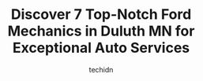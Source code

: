 ---
layout: ampstory
image: https://images.unsplash.com/photo-1554708893-e11aa45b9bbf?ixlib=rb-4.0.3&ixid=MnwxMjA3fDB8MHxwaG90by1wYWdlfHx8fGVufDB8fHx8&auto=format&fit=crop&w=640&h=853&q=80
author: techidn
featured: false
description: When it comes to finding reliable automotive experts in Duluth MN, USA, look no further than the 7 best Ford Mechanic in the area. With their exceptional skills and dedication to providing t
title: Discover 7 Top-Notch Ford Mechanics in Duluth MN for Exceptional Auto Services
cover:
   title: Discover 7 Top-Notch Ford Mechanics in Duluth MN for Exceptional Auto Services
   subtitle: Rickpate
   background: https://images.unsplash.com/photo-1554708893-e11aa45b9bbf?ixlib=rb-4.0.3&ixid=MnwxMjA3fDB8MHxwaG90by1wYWdlfHx8fGVufDB8fHx8&auto=format&fit=crop&w=640&h=853&q=80

pages: 
 - layout: thirds
   top: <h1>#1 ProSource Auto Repair</h1>
   bottom: "<p>I cant say enough good things about Pro Source Auto! I moved to Duluth for school right around the time my car was approaching 200,000 miles. Usually around that mile ma</p>"
   background: https://www.knot35.com/toplist/wp-content/uploads/2023/06/best-ford-mechanic-1-in-duluth-mn-1685840481.jpeg
   backgroundblur: true
 - layout: thirds
   top: <h1>#2 CARS Complete Auto Repair Service</h1>
   bottom: "<p>4849 Howard Gnesen Rd, Duluth, MN 55803, United States</p>"
   background: https://www.knot35.com/toplist/wp-content/uploads/2023/06/best-ford-mechanic-2-in-duluth-mn-1685840481.jpeg
   cta:
      link: https://www.knot35.com/toplist/discover-7-top-notch-ford-mechanics-in-duluth-mn-for-exceptional-auto-services/
      text: Discover 7 Top-Notch Ford Mechanics in Duluth MN for Exceptional Auto Services
 - layout: thirds
   top: <h1>#3 Johnson Frame & Axle</h1>
   bottom: "<p>2319 W 1st St, Duluth, MN 55806, United States</p>"
   background: https://www.knot35.com/toplist/wp-content/uploads/2023/06/best-ford-mechanic-3-in-duluth-mn-1685840482.jpeg
   cta:
      link: https://www.knot35.com/toplist/discover-7-top-notch-ford-mechanics-in-duluth-mn-for-exceptional-auto-services/
      text: Discover 7 Top-Notch Ford Mechanics in Duluth MN for Exceptional Auto Services
 - layout: thirds
   top: <h1>#4 Quality Collision Auto Body & Repair</h1>
   bottom: "<p>5703 Roosevelt St, Duluth, MN 55807, United States</p>"
   background: https://images.unsplash.com/photo-1533998839656-76f5e4b2bccb?ixlib=rb-4.0.3&ixid=MnwxMjA3fDB8MHxwaG90by1wYWdlfHx8fGVufDB8fHx8&auto=format&fit=crop&w=640&h=853&q=80
   cta:
      link: https://www.knot35.com/toplist/discover-7-top-notch-ford-mechanics-in-duluth-mn-for-exceptional-auto-services/
      text: Discover 7 Top-Notch Ford Mechanics in Duluth MN for Exceptional Auto Services
 - layout: thirds
   top: <h1>#5 NorthStar Ford</h1>
   bottom: "<p>1420 Miller Trunk Hwy, Duluth, MN 55811, United States</p>"
   background: https://images.unsplash.com/photo-1609083590460-7b8cc0ca65f8?ixlib=rb-4.0.3&ixid=MnwxMjA3fDB8MHxwaG90by1wYWdlfHx8fGVufDB8fHx8&auto=format&fit=crop&w=640&h=853&q=80
   cta:
      link: https://www.knot35.com/toplist/discover-7-top-notch-ford-mechanics-in-duluth-mn-for-exceptional-auto-services/
      text: Discover 7 Top-Notch Ford Mechanics in Duluth MN for Exceptional Auto Services
 - layout: thirds
   top: <h1>#6 Automedics</h1>
   bottom: "<p>531 E 5th St, Duluth, MN 55805, United States</p>"
   background: https://images.unsplash.com/photo-1597773150796-e5c14ebecbf5?ixlib=rb-4.0.3&ixid=MnwxMjA3fDB8MHxwaG90by1wYWdlfHx8fGVufDB8fHx8&auto=format&fit=crop&w=640&h=853&q=80
   cta:
      link: https://www.knot35.com/toplist/discover-7-top-notch-ford-mechanics-in-duluth-mn-for-exceptional-auto-services/
      text: Discover 7 Top-Notch Ford Mechanics in Duluth MN for Exceptional Auto Services
 - layout: thirds
   top: <h1>#7 Jimmys Nuts & Bolts / Towing</h1>
   bottom: "<p>5116 Ramsey St, Duluth, MN 55807, United States</p>"
   background: https://images.unsplash.com/photo-1533735380053-eb8d0759b24a?ixlib=rb-4.0.3&ixid=MnwxMjA3fDB8MHxwaG90by1wYWdlfHx8fGVufDB8fHx8&auto=format&fit=crop&w=640&h=853&q=80
   cta:
      link: https://www.knot35.com/toplist/discover-7-top-notch-ford-mechanics-in-duluth-mn-for-exceptional-auto-services/
      text: Discover 7 Top-Notch Ford Mechanics in Duluth MN for Exceptional Auto Services
 - layout: thirds
   middle: Continue reading...
   background: https://images.unsplash.com/photo-1489648022186-8f49310909a0?ixlib=rb-4.0.3&ixid=MnwxMjA3fDB8MHxwaG90by1wYWdlfHx8fGVufDB8fHx8&auto=format&fit=crop&w=640&h=853&q=80
   cta:
      link: https://www.knot35.com/toplist/discover-7-top-notch-ford-mechanics-in-duluth-mn-for-exceptional-auto-services/
      text: Discover 7 Top-Notch Ford Mechanics in Duluth MN for Exceptional Auto Services
      
---